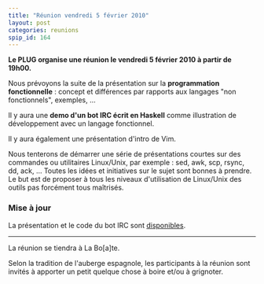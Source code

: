 ```yaml
---
title: "Réunion vendredi 5 février 2010"
layout: post
categories: reunions
spip_id: 164
---
```

**Le PLUG organise une réunion le vendredi 5 février 2010 à partir de 19h00.**

Nous prévoyons la suite de la présentation sur la **programmation fonctionnelle** : concept et différences par rapports aux langages "non fonctionnels", exemples, …

Il y aura une **demo d'un bot IRC écrit en Haskell** comme illustration de développement avec un langage fonctionnel.

Il y aura également une présentation d'intro de Vim.

Nous tenterons de démarrer une série de présentations courtes sur des commandes ou utilitaires Linux/Unix, par exemple : sed, awk, scp, rsync, dd, ack, … Toutes les idées et initiatives sur le sujet sont bonnes à prendre. Le but est de proposer à tous les niveaux d'utilisation de Linux/Unix des outils pas forcément tous maîtrisés.

### Mise à jour ###

La présentation et le code du bot IRC sont [disponibles](/pub/prog_fonctionnelle_alpmestan.tgz).

----
La réunion se tiendra à La Bo\[a\]te.

Selon la tradition de l'auberge espagnole, les participants à la réunion sont invités à apporter un petit quelque chose à boire et/ou à grignoter.